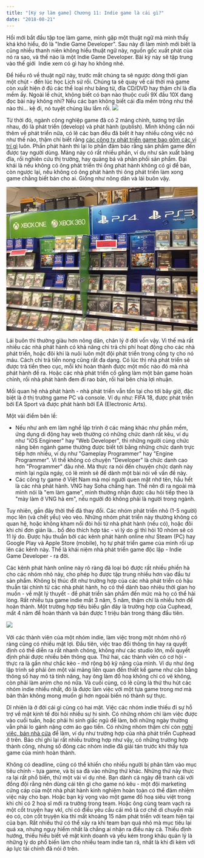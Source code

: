 ```yaml
---
title: "[Ký sự làm game] Chương 11: Indie game là cái gì?"
date: "2018-08-21"
---
```


Hồi mới bắt đầu tập toẹ làm game, mình gặp một thuật ngữ mà mình thấy khá khó hiểu, đó là "Indie Game Developer". Sau này đi làm mình mới biết là cũng nhiều thanh niên không hiểu thuật ngữ này, nguồn gốc xuất phát của nó ra sao, và thế nào là một Indie Game Developer. Bài kỳ này sẽ tập trung vào thế giới  Indie xem có gì hay ho không nhé.

Để hiểu rõ về thuật ngữ này, trước mắt chúng ta sẽ ngược dòng thời gian một chút - đến lúc học Lịch sử rồi. Chúng ta sẽ quay về cái thời mà game còn xuất hiện ở đủ các thể loại như băng từ, đĩa CD/DVD hay thậm chí là đĩa mềm ấy. Ngoài lề chút, không biết có bạn nào thuộc cuối 9X đầu 10X đang đọc bài này không nhỉ? Nếu các bạn không biết cái đĩa mềm trông như thế nào thì... kệ đi, nó tuyệt chủng lâu lắm rồi. ![](assets/images/burn_joss_stick-e1507298028986.png)

Từ thời đó, ngành công nghiệp game đã có 2 mảng chính, tương trợ lẫn nhau, đó là phát triển (develop) và phát hành (publish). Mình không cần nói thêm về phát triển nữa, có lẽ các bạn đều đã biết ít hay nhiều công việc nó như thế nào, thậm chí biết rằng [các công ty phát triển game bao gồm các vị trí gì](http://tongtunggiang.com/vi/2018/02/26/ky-su-lam-game-chuong-6-thuc-tap-va-nhung-bai-hoc-dau-tien/) luôn. Phần phát hành thì lại lo phần đảm bảo rằng sản phẩm game đến được tay người dùng. Mảng này có rất nhiều phần, ví dụ như sản xuất băng đĩa, rồi nghiên cứu thị trường, hay quảng bá và phân phối sản phẩm. Đại khái là nếu không có ông phát triển thì ông phát hành không có gì để bán, còn ngược lại, nếu không có ông phát hành thì ông phát triển làm xong game chẳng biết bán cho ai. Giống như nông dân và lái buôn vậy.

![](assets/images/XtUA1cS.jpg)

Lái buôn thì thường giàu hơn nông dân, chân lý ở đời vốn vậy. Vì thế mà rất nhiều các nhà phát hành có khả năng chi trả chi phí hoạt động cho các nhà phát triển, hoặc đôi khi là nuôi luôn một đội phát triển trong công ty cho nó máu. Cách chi trả tiền nong cũng rất đa dạng. Có lúc thì nhà phát triển sẽ được trả tiền theo cục, mỗi khi hoàn thành được một mốc nào đó mà nhà phát hành đề ra. Hoặc các nhà phát triển cố gắng làm một bản game hoàn chỉnh, rồi nhà phát hành đem đi rao bán, rồi hai bên chia lợi nhuận.

Mối quan hệ nhà phát hành - nhà phát triển vẫn tồn tại cho tới bây giờ, đặc biệt là ở thị trường game PC và console. Ví dụ như: FIFA 18, được phát triển bởi EA Sport và được phát hành bởi EA (Electronic Arts).

Một vài điểm bên lề:

- Nếu như anh em làm nghề lập trình ở các mảng khác như phần mềm, ứng dụng di động hay web thường có những chức danh rất kêu, ví dụ như "iOS Engineer" hay "Web Developer", thì những người cùng chức năng bên ngành game thường được biết tới bằng những chức danh trực tiếp hơn nhiều, ví dụ như "Gameplay Programmer" hay "Engine Programmer". Vì thế không có chuyện "Developer" là chức danh cao hơn "Programmer" đâu nhé. Mà thực ra nói đến chuyện chức danh này mình lại ngứa ngáy, có lẽ mình sẽ để dành một bài nói về vấn đề này.
- Các công ty game ở Việt Nam mà mọi người quen mặt nhớ tên, hầu hết là các nhà phát hành. VNG hay Soha chẳng hạn. Thế nên đi ra ngoài mà mình nói là "em làm game", mình thường nhận được câu hỏi tiếp theo là "mày làm ở VNG hả em", nếu người đó không phải là người trong ngành.

Tuy nhiên, gần đây thời thế đã thay đổi. Các nhóm phát triển nhỏ (1-5 người) mọc lên (và chết yểu) vèo vèo. Những nhóm phát triển này thường không có quan hệ, hoặc không kham nổi đòi hỏi từ nhà phát hành (nếu có), hoặc đôi khi chỉ đơn giản là... bố đéo thích hợp tác - vì lý do gì thì hỏi 10 nhóm sẽ có 11 lý do. Được hậu thuẫn bởi các kênh phát hành online như Steam (PC) hay Google Play và Apple Store (mobile), họ tự phát triển game của mình rồi up lên các kênh này. Thế là khái niệm nhà phát triển game độc lập - Indie Game Developer - ra đời.

Các kênh phát hành online này rõ ràng đã loại bỏ được rất nhiều phiền hà cho các nhóm nhỏ này, cho phép họ được tập trung nhiều hơn vào đầu tư sản phẩm. Không bị thúc đít như trường hợp của các nhà phát triển có hậu thuẫn tài chính từ các nhà phát hành, họ có thể dành bao nhiêu thời gian họ muốn - về mặt lý thuyết - để phát triển sản phẩm đến mức mà họ có thể hài lòng. Rất nhiều tựa game indie mất 3 năm, 5 năm, thậm chí là nhiều hơn để hoàn thành. Một trường hợp tiêu biểu gần đây là trường hợp của Cuphead, mất 4 năm để hoàn thành và bán được 1 triệu bản trong tháng đầu tiên.

![](https://steamcdn-a.akamaihd.net/steam/apps/268910/header.jpg?t=1524764269)

Với các thành viên của một nhóm indie, làm việc trong một nhóm nhỏ rõ ràng cũng có nhiều mặt lợi. Đầu tiên, việc trao đổi thông tin hay ra quyết định có thể diễn ra rất nhanh chóng, không như các studio lớn, mỗi quyết định phải được nhiều bên thông qua. Thứ hai, các thành viên có cơ hội - thực ra là gần như chắc kèo - mở rộng bộ kỹ năng của mình. Ví dụ như ông lập trình sẽ phải ôm một vài mảng liên quan đến thiết kế game như cân bằng thông số hay mô tả tính năng, hay ông làm đồ hoạ không chỉ có vẽ không, còn phải làm anim cho nó nữa. Và cuối cùng, có lẽ cũng là thứ thu hút các nhóm indie nhiều nhất, đó là được làm việc với một tựa game trong mơ mà bản thân không mong muốn gì hơn ngoài biến nó thành sự thực.

Dĩ nhiên là ở đời cái gì cũng có hai mặt. Việc các nhóm indie thiếu đi sự hỗ trợ về mặt kinh tế đòi hỏi nhiều sự hi sinh. Có những nhóm chỉ làm việc được vào cuối tuần, hoặc phải hi sinh giấc ngủ để làm, bởi những ngày thường vẫn phải lo gánh nặng cơm áo gạo tiền. Có những nhóm thậm chí còn [nghỉ việc, bán nhà cửa](https://www.gamesindustry.biz/articles/2017-07-03-studiomdhr-founders-quit-jobs-remortgaged-houses-to-work-on-cuphead) để làm, ví dụ như trường hợp của nhà phát triển Cuphead ở trên. Báo chí ghi lại rất nhiều trường hợp như vậy, có những trường hợp thành công, nhưng số đông các nhóm indie đã giải tán trước khi thấy tựa game của mình hoàn thành.

Không có deadline, cũng có thể khiến cho nhiều người bị phân tâm vào mục tiêu chính - tựa game, và bị sa đà vào những thứ khác. Những thứ này thực ra lại rất phổ biến, thử một vài ví dụ nhé. Bạn dành cả ngày để tranh cãi với đồng đội rằng nên dùng cái tên gì cho game nó kêu - một đội marketing cứng cáp của một nhà phát hành kinh nghiệm hoàn toàn có thể đảm nhiệm việc này cho bạn. Hoặc bạn kỳ vọng vào một game đồ hoạ siêu việt trong khi chỉ có 2 hoạ sĩ mới ra trường trong team. Hoặc ông cùng team vạch ra một cốt truyện hay vkl, chỉ có điều yêu cầu cái mô tả cơ chế di chuyển mãi éo có, còn cốt truyện kia thì mất khoảng 15 năm phát triển với team hiện tại của bạn. Rất nhiều thứ có thể xảy ra khi team bạn quá nhỏ mà mục tiêu lại quá xa, nhưng nguy hiểm nhất là chẳng ai nhận ra điều này cả. Thiếu định hướng, thiếu hiểu biết về mặt kinh doanh và yếu kém trong khâu quản lý là những lý do phổ biến làm cho nhiều team indie tan rã, nhất là khi đi kèm với áp lực tài chính đã nói ở trên.
